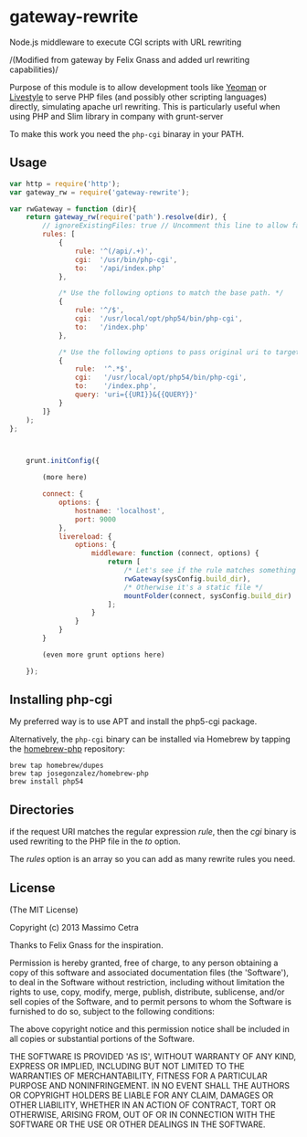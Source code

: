 gateway-rewrite
===============

Node.js middleware to execute CGI scripts with URL rewriting

/(Modified from gateway by Felix Gnass and added url rewriting capabilities)/

Purpose of this module is to allow development tools like
[Yeoman](http://yeoman.io) or [Livestyle](https://github.com/One-com/livestyle)
to serve PHP files (and possibly other scripting languages) directly, simulating apache url rewriting.
This is particularly useful when using PHP and Slim library in company with grunt-server


To make this work you need the `php-cgi` binaray in your PATH.

## Usage

```javascript
var http = require('http');
var gateway_rw = require('gateway-rewrite');

var rwGateway = function (dir){
    return gateway_rw(require('path').resolve(dir), {
    	// ignoreExistingFiles: true // Uncomment this line to allow fallthrough to following middleware when requesting a file that actually exists.
        rules: [
            {
                rule: '^(/api/.+)',
                cgi:  '/usr/bin/php-cgi',
                to:   '/api/index.php'
            },

            /* Use the following options to match the base path. */
            {
                rule: '^/$',
                cgi:  '/usr/local/opt/php54/bin/php-cgi',
                to:   '/index.php'
            },

            /* Use the following options to pass original uri to target script. */
            {
                rule:  '^.*$',
                cgi:   '/usr/local/opt/php54/bin/php-cgi',
                to:    '/index.php',
                query: 'uri={{URI}}&{{QUERY}}'
            }
        ]}
    );
};



    grunt.initConfig({

        (more here)

        connect: {
            options: {
                hostname: 'localhost',
                port: 9000
            },
            livereload: {
                options: {
                    middleware: function (connect, options) {
                        return [
                            /* Let's see if the rule matches something to rewrite */
                            rwGateway(sysConfig.build_dir),
                            /* Otherwise it's a static file */
                            mountFolder(connect, sysConfig.build_dir)
                        ];
                    }
                }
            }
        }

        (even more grunt options here)

    });


```

## Installing php-cgi

My preferred way is to use APT and install the php5-cgi package.

Alternatively, the `php-cgi` binary can be installed via Homebrew by tapping the
[homebrew-php](https://github.com/josegonzalez/homebrew-php) repository:

    brew tap homebrew/dupes
    brew tap josegonzalez/homebrew-php
    brew install php54


## Directories

if the request URI matches the regular expression *rule*, then the *cgi* binary is used
rewriting to the PHP file in the *to* option.

The *rules* option is an array so you can add as many rewrite rules you need.

## License

(The MIT License)

Copyright (c) 2013 Massimo Cetra

Thanks to Felix Gnass for the inspiration.

Permission is hereby granted, free of charge, to any person obtaining
a copy of this software and associated documentation files (the
'Software'), to deal in the Software without restriction, including
without limitation the rights to use, copy, modify, merge, publish,
distribute, sublicense, and/or sell copies of the Software, and to
permit persons to whom the Software is furnished to do so, subject to
the following conditions:

The above copyright notice and this permission notice shall be
included in all copies or substantial portions of the Software.

THE SOFTWARE IS PROVIDED 'AS IS', WITHOUT WARRANTY OF ANY KIND,
EXPRESS OR IMPLIED, INCLUDING BUT NOT LIMITED TO THE WARRANTIES OF
MERCHANTABILITY, FITNESS FOR A PARTICULAR PURPOSE AND NONINFRINGEMENT.
IN NO EVENT SHALL THE AUTHORS OR COPYRIGHT HOLDERS BE LIABLE FOR ANY
CLAIM, DAMAGES OR OTHER LIABILITY, WHETHER IN AN ACTION OF CONTRACT,
TORT OR OTHERWISE, ARISING FROM, OUT OF OR IN CONNECTION WITH THE
SOFTWARE OR THE USE OR OTHER DEALINGS IN THE SOFTWARE.
